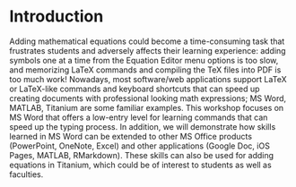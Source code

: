# Introduction
Adding mathematical equations could become a time-consuming task that frustrates students and adversely affects their learning experience: adding symbols one at a time from the Equation Editor menu options is too slow, and memorizing LaTeX commands and compiling the TeX files into PDF is too much work! Nowadays, most software/web applications support LaTeX or LaTeX-like commands and keyboard shortcuts that can speed up creating documents with professional looking math expressions; MS Word, MATLAB, Titanium are some familiar examples. This workshop focuses on MS Word that offers a low-entry level for learning commands that can speed up the typing process. In addition, we will demonstrate how skills learned in MS Word can be extended to other MS Office products (PowerPoint, OneNote, Excel) and other applications (Google Doc, iOS Pages, MATLAB, RMarkdown). These skills can also be used for adding equations in Titanium, which could be of interest to students as well as faculties.
